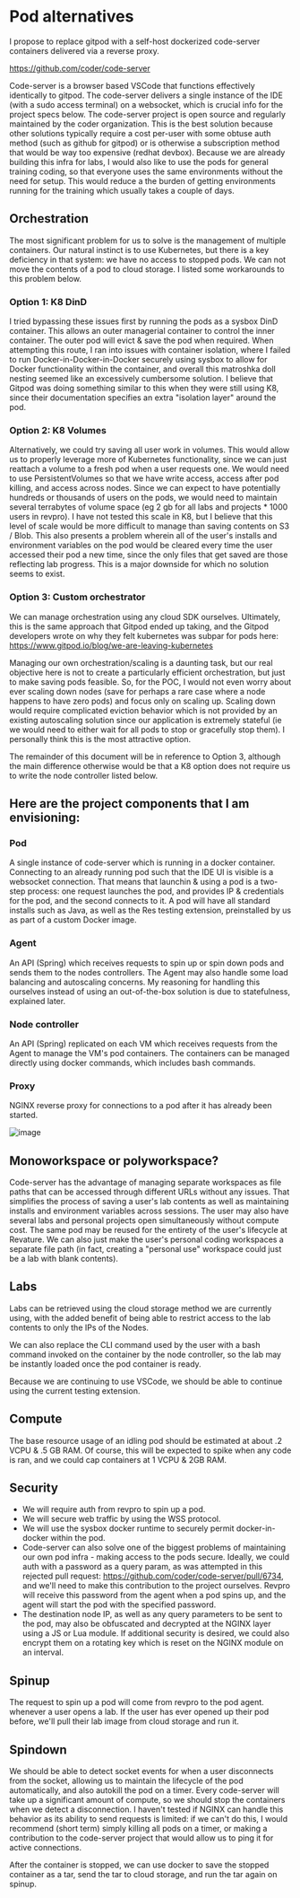 # Pod alternatives
I propose to replace gitpod with a self-host dockerized code-server containers delivered via a reverse proxy.

https://github.com/coder/code-server

Code-server is a browser based VSCode that functions effectively identically to gitpod. The code-server delivers a single instance of the IDE (with a sudo access terminal) on a websocket, which is crucial info for the project specs below. The code-server project is open source and regularly maintained by the coder organization. This is the best solution because other solutions typically require a cost per-user with some obtuse auth method (such as github for gitpod) or is otherwise a subscription method that would be way too expensive (redhat devbox). Because we are already building this infra for labs, I would also like to use the pods for general training coding, so that everyone uses the same environments without the need for setup. This would reduce a the burden of getting environments running for the training which usually takes a couple of days.

## Orchestration

The most significant problem for us to solve is the management of multiple containers. Our natural instinct is to use Kubernetes, but there is a key deficiency in that system: we have no access to stopped pods. We can not move the contents of a pod to cloud storage. I listed some workarounds to this problem below.
### Option 1: K8 DinD
I tried bypassing these issues first by running the pods as a sysbox DinD container. This allows an outer managerial container to control the inner container. The outer pod will evict & save the pod when required. When attempting this route, I ran into issues with container isolation, where I failed to run Docker-in-Docker-in-Docker securely using sysbox to allow for Docker functionality within the container, and overall this matroshka doll nesting seemed like an excessively cumbersome solution. I believe that Gitpod was doing something similar to this when they were still using K8, since their documentation specifies an extra "isolation layer" around the pod.
### Option 2: K8 Volumes
Alternatively, we could try saving all user work in volumes. This would allow us to properly leverage more of Kubernetes functionality, since we can just reattach a volume to a fresh pod when a user requests one. We would need to use PersistentVolumes so that we have write access, access after pod killing, and access across nodes. Since we can expect to have potentially hundreds or thousands of users on the pods, we would need to maintain several terrabytes of volume space (eg 2 gb for all labs and projects * 1000 users in revpro). I have not tested this scale in K8, but I believe that this level of scale would be more difficult to manage than saving contents on S3 / Blob. This also presents a problem wherein all of the user's installs and environment variables on the pod would be cleared every time the user accessed their pod a new time, since the only files that get saved are those reflecting lab progress. This is a major downside for which no solution seems to exist.

### Option 3: Custom orchestrator

We can manage orchestration using any cloud SDK ourselves. Ultimately, this is the same approach that Gitpod ended up taking, and the Gitpod developers wrote on why they felt kubernetes was subpar for pods here: https://www.gitpod.io/blog/we-are-leaving-kubernetes

Managing our own orchestration/scaling is a daunting task, but our real objective here is not to create a particularly efficient orchestration, but just to make saving pods feasible. So, for the POC, I would not even worry about ever scaling down nodes (save for perhaps a rare case where a node happens to have zero pods) and focus only on scaling up. Scaling down would require complicated eviction behavior which is not provided by an existing autoscaling solution since our application is extremely stateful (ie we would need to either wait for all pods to stop or gracefully stop them). I personally think this is the most attractive option. 

The remainder of this document will be in reference to Option 3, although the main difference otherwise would be that a K8 option does not require us to write the node controller listed below.

## Here are the project components that I am envisioning:

### Pod
A single instance of code-server which is running in a docker container. Connecting to an already running pod such that the IDE UI is visible is a websocket connection. That means that launchin & using a pod is a two-step process: one request launches the pod, and provides IP & credentials for the pod, and the second connects to it. A pod will have all standard installs such as Java, as well as the Res testing extension, preinstalled by us as part of a custom Docker image.

### Agent
An API (Spring) which receives requests to spin up or spin down pods and sends them to the nodes controllers. The Agent may also handle some load balancing and autoscaling concerns. My reasoning for handling this ourselves instead of using an out-of-the-box solution is due to statefulness, explained later.

### Node controller
An API (Spring) replicated on each VM which receives requests from the Agent to manage the VM's pod containers. The containers can be managed directly using docker commands, which includes bash commands.

### Proxy
NGINX reverse proxy for connections to a pod after it has already been started.

![image](./architecture.png)

## Monoworkspace or polyworkspace?

Code-server has the advantage of managing separate workspaces as file paths that can be accessed through different URLs without any issues. That simplifies the process of saving a user's lab contents as well as maintaining installs and environment variables across sessions. The user may also have several labs and personal projects open simultaneously without compute cost. The same pod may be reused for the entirety of the user's lifecycle at Revature. We can also just make the user's personal coding workspaces a separate file path (in fact, creating a "personal use" workspace could just be a lab with blank contents).

## Labs
Labs can be retrieved using the cloud storage method we are currently using, with the added benefit of being able to restrict access to the lab contents to only the IPs of the Nodes. 

We can also replace the CLI command used by the user with a bash command invoked on the container by the node controller, so the lab may be instantly loaded once the pod container is ready.

Because we are continuing to use VSCode, we should be able to continue using the current testing extension.

## Compute
The base resource usage of an idling pod should be estimated at about .2 VCPU & .5 GB RAM. Of course, this will be expected to spike when any code is ran, and we could cap containers at 1 VCPU & 2GB RAM.

## Security

- We will require auth from revpro to spin up a pod.
- We will secure web traffic by using the WSS protocol.
- We will use the sysbox docker runtime to securely permit docker-in-docker within the pod.
- Code-server can also solve one of the biggest problems of maintaining our own pod infra - making access to the pods secure. Ideally, we could auth with a password as a query param, as was attempted in this rejected pull request: https://github.com/coder/code-server/pull/6734, and we'll need to make this contribution to the project ourselves. Revpro will receive this password from the agent when a pod spins up, and the agent will start the pod with the specified password.
- The destination node IP, as well as any query parameters to be sent to the pod, may also be obfuscated and decrypted at the NGINX layer using a JS or Lua module. If additional security is desired, we could also encrypt them on a rotating key which is reset on the NGINX module on an interval.

## Spinup

The request to spin up a pod will come from revpro to the pod agent. whenever a user opens a lab. If the user has ever opened up their pod before, we'll pull their lab image from cloud storage and run it.

## Spindown

We should be able to detect socket events for when a user disconnects from the socket, allowing us to maintain the lifecycle of the pod automatically, and also autokill the pod on a timer. Every code-server will take up a significant amount of compute, so we should stop the containers when we detect a disconnection. I haven't tested if NGINX can handle this behavior as its ability to send requests is limited: if we can't do this, I would recommend (short term) simply killing all pods on a timer, or making a contribution to the code-server project that would allow us to ping it for active connections.

After the container is stopped, we can use docker to save the stopped container as a tar, send the tar to cloud storage, and run the tar again on spinup.
